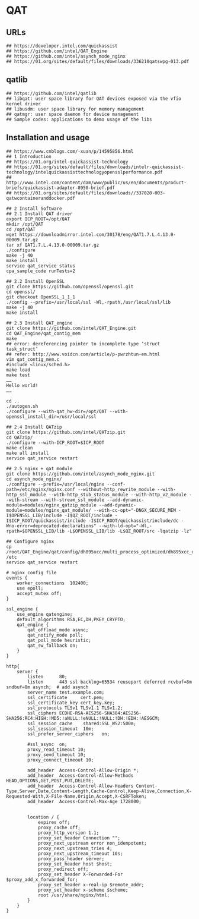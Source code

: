 QAT
===

## URLs

    ## https://developer.intel.com/quickassist
    ## https://github.com/intel/QAT_Engine
    ## https://github.com/intel/asynch_mode_nginx
    ## https://01.org/sites/default/files/downloads/336210qatswpg-013.pdf


## qatlib

    ## https://github.com/intel/qatlib
    ## libqat: user space library for QAT devices exposed via the vfio kernel driver
    ## libusdm: user space library for memory management
    ## qatmgr: user space daemon for device management
    ## Sample codes: applications to demo usage of the libs

## Installation and usage

    ## https://www.cnblogs.com/-xuan/p/14595856.html
    ## 1 Introduction
    ## https://01.org/intel-quickassist-technology
    ## https://01.org/sites/default/files/downloads/intelr-quickassist-technology/intelquickassisttechnologyopensslperformance.pdf
    ## http://www.intel.com/content/dam/www/public/us/en/documents/product-briefs/quickassist-adapter-8950-brief.pdf
    ## https://01.org/sites/default/files/downloads//337020-003-qatwcontaineranddocker.pdf

    ## 2 Install Software
    ## 2.1 Install QAT driver
    export ICP_ROOT=/opt/QAT
    mkdir /opt/QAT
    cd /opt/QAT
    wget https://downloadmirror.intel.com/30178/eng/QAT1.7.L.4.13.0-00009.tar.gz
    tar xf QAT1.7.L.4.13.0-00009.tar.gz
    ./configure
    make -j 40
    make install
    service qat_service status
    cpa_sample_code runTests=2

    ## 2.2 Install OpenSSL
    git clone https://github.com/openssl/openssl.git
    cd openssl/
    git checkout OpenSSL_1_1_1
    ./config --prefix=/usr/local/ssl -Wl,-rpath,/usr/local/ssl/lib
    make -j 40
    make install

    ## 2.3 Install QAT_engine
    git clone https://github.com/intel/QAT_Engine.git
    cd QAT_Engine/qat_contig_mem
    make    
    ## error: dereferencing pointer to incomplete type ‘struct task_struct’ 
    ## refer: http://www.voidcn.com/article/p-pwrzhtun-em.html
    vim qat_contig_mem.c
    #include <linux/sched.h>
    make load
    make test
    ……
    Hello world!
    ……

    cd ..
    ./autogen.sh
    ./configure --with-qat_hw-dir=/opt/QAT --with-openssl_install_dir=/usr/local/ssl

    ## 2.4 Install QATzip
    git clone https://github.com/intel/QATzip.git
    cd QATzip/
    ./configure --with-ICP_ROOT=$ICP_ROOT
    make clean
    make all install
    service qat_service restart

    ## 2.5 nginx + qat module
    git clone https://github.com/intel/asynch_mode_nginx.git
    cd asynch_mode_nginx/
    ./configure --prefix=/usr/local/nginx --conf-path=/etc/nginx/nginx.conf --without-http_rewrite_module --with-http_ssl_module --with-http_stub_status_module --with-http_v2_module --with-stream --with-stream_ssl_module --add-dynamic-module=modules/nginx_qatzip_module --add-dynamic-module=modules/nginx_qat_module/ --with-cc-opt="-DNGX_SECURE_MEM -I$OPENSSL_LIB/include -I$QZ_ROOT/include -I$ICP_ROOT/quickassist/include -I$ICP_ROOT/quickassist/include/dc -Wno-error=deprecated-declarations" --with-ld-opt="-Wl,-rpath=$OPENSSL_LIB/lib -L$OPENSSL_LIB/lib -L$QZ_ROOT/src -lqatzip -lz"

    ## Configure nginx
    cp /root/QAT_Engine/qat/config/dh895xcc/multi_process_optimized/dh895xcc_dev0.conf  /etc
    service qat_service restart

    # nginx config file
    events {
        worker_connections  102400;
        use epoll;
        accept_mutex off;
    }

    ssl_engine {
        use_engine qatengine;
        default_algorithms RSA,EC,DH,PKEY_CRYPTO;
        qat_engine {
            qat_offload_mode async;
            qat_notify_mode poll;
            qat_poll_mode heuristic;
            qat_sw_fallback on;
        }
    }

    http{
        server {
            listen      80;
            listen      443 ssl backlog=65534 reuseport deferred rcvbuf=8m sndbuf=8m asynch;  # add asynch
            server_name test.example.com;
            ssl_certificate     cert.pem;
            ssl_certificate_key cert_key.key;
            ssl_protocols TLSv1 TLSv1.1 TLSv1.2;
            ssl_ciphers ECDHE-RSA-AES256-SHA384:AES256-SHA256:RC4:HIGH:!MD5:!aNULL:!eNULL:!NULL:!DH:!EDH:!AESGCM;
            ssl_session_cache    shared:SSL_WS2:500m;
            ssl_session_timeout  10m;
            ssl_prefer_server_ciphers   on;

            #ssl_async  on;
            proxy_read_timeout 10;
            proxy_send_timeout 10;
            proxy_connect_timeout 10;

            add_header  Access-Control-Allow-Origin *;
            add_header  Access-Control-Allow-Methods HEAD,OPTIONS,GET,POST,PUT,DELETE;
            add_header  Access-Control-Allow-Headers Content-Type,Server,Date,Content-Length,Cache-Control,Keep-Alive,Connection,X-Requested-With,X-File-Name,Origin,Accept,X-CSRFToken;
            add_header  Access-Control-Max-Age 1728000;


            location / {
                expires off;
                proxy_cache off;
                proxy_http_version 1.1;
                proxy_set_header Connection "";
                proxy_next_upstream error non_idempotent;
                proxy_next_upstream_tries 4;
                proxy_next_upstream_timeout 10s;
                proxy_pass_header server;
                proxy_set_header host $host;
                proxy_redirect off;
                proxy_set_header X-Forwarded-For $proxy_add_x_forwarded_for;
                proxy_set_header x-real-ip $remote_addr;
                proxy_set_header x-scheme $scheme;
                root /usr/share/nginx/html;
            }
        }
    }
